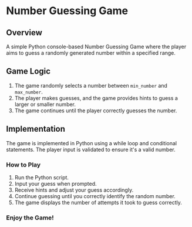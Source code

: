 # Number Guessing Game

## Overview
A simple Python console-based Number Guessing Game where the player aims to guess a randomly generated number within a specified range.

## Game Logic
1. The game randomly selects a number between `min_number` and `max_number`.
2. The player makes guesses, and the game provides hints to guess a larger or smaller number.
3. The game continues until the player correctly guesses the number.

## Implementation
The game is implemented in Python using a while loop and conditional statements. The player input is validated to ensure it's a valid number.

### How to Play
1. Run the Python script.
2. Input your guess when prompted.
3. Receive hints and adjust your guess accordingly.
4. Continue guessing until you correctly identify the random number.
5. The game displays the number of attempts it took to guess correctly.

### Enjoy the Game!
